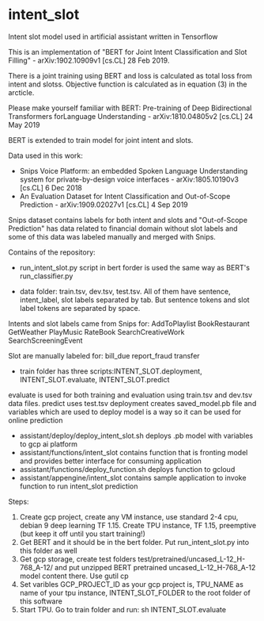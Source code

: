 # intent_slot
Intent slot model used in artificial assistant written in Tensorflow

This is an implementation of "BERT for Joint Intent Classification and Slot Filling" - arXiv:1902.10909v1  [cs.CL]  28 Feb 2019.

There is a joint training using BERT and loss is calculated as total loss from intent and slotss. Objective function is calculated as in equation (3) in the arcticle. 

Please make yourself familiar with BERT: Pre-training of Deep Bidirectional Transformers forLanguage Understanding - arXiv:1810.04805v2  [cs.CL]  24 May 2019

BERT is extended to train model for joint intent and slots.

Data used in this work:

- Snips Voice Platform: an embedded Spoken Language Understanding system for private-by-design voice interfaces - arXiv:1805.10190v3  [cs.CL]  6 Dec 2018 
- An Evaluation Dataset for Intent Classification and Out-of-Scope Prediction - arXiv:1909.02027v1  [cs.CL]  4 Sep 2019

Snips dataset contains labels for both intent and slots and "Out-of-Scope Prediction" has data related to financial domain without slot labels and some of this data was labeled manually and merged with Snips.

Contains of the repository:

- run_intent_slot.py script in bert forder is used the same way as BERT's run_classifier.py

- data folder: train.tsv, dev.tsv, test.tsv. All of them have sentence, intent_label, slot labels separated by tab. But sentence tokens and slot label tokens are separated by space. 

Intents and slot labels came from Snips for: 
AddToPlaylist
BookRestaurant
GetWeather
PlayMusic
RateBook
SearchCreativeWork
SearchScreeningEvent

Slot are manually labeled for:
bill_due
report_fraud
transfer

- train folder has three scripts:INTENT_SLOT.deployment, INTENT_SLOT.evaluate, INTENT_SLOT.predict

evaluate is used for both training and evaluation using train.tsv and dev.tsv data files.
predict uses test.tsv
deployment creates saved_model.pb file and variables which are used to deploy model is a way so it can be used for online prediction

- assistant/deploy/deploy_intent_slot.sh deploys .pb model with variables to gcp ai platform
- assistant/functions/intent_slot contains function that is fronting model and provides better interface for consuming application
- assistant/functions/deploy_function.sh deploys function to gcloud 
- assistant/appengine/intent_slot contains sample application to invoke function to run intent_slot prediction

Steps:

1. Create gcp project, create any VM instance, use standard 2-4 cpu, debian 9 deep learning TF 1.15. Create TPU instance, TF 1.15, preemptive (but keep it off until you start training!)
2. Get BERT and it should be in the bert folder. Put run_intent_slot.py into this folder as well
3. Get gcp storage, create test folders test/pretrained/uncased_L-12_H-768_A-12/ and put unzipped BERT pretrained uncased_L-12_H-768_A-12 model content there. Use gutil cp
4. Set varibles GCP_PROJECT_ID as your gcp project is, TPU_NAME as name of your tpu instance, INTENT_SLOT_FOLDER to the root folder of this software
5. Start TPU. Go to train folder and run: sh INTENT_SLOT.evaluate
